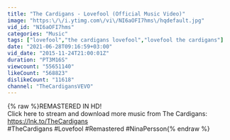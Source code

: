 ```yaml
---
title: "The Cardigans - Lovefool (Official Music Video)"
image: "https:\/\/i.ytimg.com\/vi\/NI6aOFI7hms\/hqdefault.jpg"
vid_id: "NI6aOFI7hms"
categories: "Music"
tags: ["lovefool","the cardigans lovefool","lovefool the cardigans"]
date: "2021-06-28T09:16:59+03:00"
vid_date: "2015-11-24T21:00:01Z"
duration: "PT3M16S"
viewcount: "55651140"
likeCount: "568823"
dislikeCount: "11618"
channel: "TheCardigansVEVO"
---
```

{% raw %}REMASTERED IN HD!<br />Click here to stream and download more music from The Cardigans: <a rel="nofollow" target="blank" href="https://lnk.to/TheCardigans">https://lnk.to/TheCardigans</a><br />#TheCardigans #Lovefool #Remastered #NinaPersson{% endraw %}

